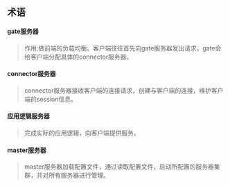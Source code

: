 
## 术语

#### gate服务器
>作用:做前端的负载均衡。客户端往往首先向gate服务器发出请求，gate会给客户端分配具体的connector服务器。

#### connector服务器
>connector服务器接收客户端的连接请求，创建与客户端的连接，维护客户端的session信息。

#### 应用逻辑服务器
>完成实际的应用逻辑，向客户端提供服务。

#### master服务器
>master服务器加载配置文件，通过读取配置文件，启动所配置的服务器集群，并对所有服务器进行管理。
